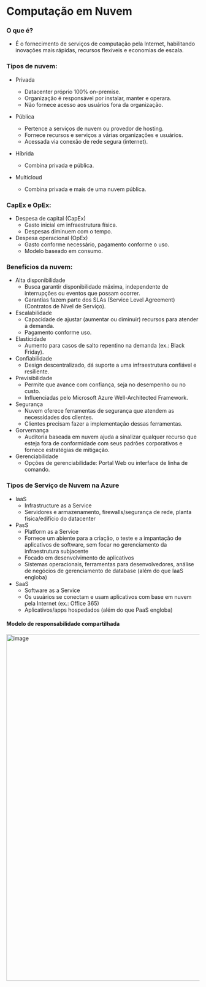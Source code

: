 # Computação em Nuvem

### O que é?
- É o fornecimento de serviços de computação pela Internet, habilitando inovações mais rápidas, recursos flexíveis e economias de escala.

### Tipos de nuvem:
- Privada
  - Datacenter próprio 100% on-premise.
  - Organização é responsável por instalar, manter e operara.
  - Não fornece acesso aos usuários fora da organização.
 
- Pública
  - Pertence a serviços de nuvem ou provedor de hosting.
  - Fornece recursos e serviços a várias organizações e usuários.
  - Acessada via conexão de rede segura (internet).

- Híbrida
  - Combina privada e pública.

- Multicloud
  - Combina privada e mais de uma nuvem pública.
 
### CapEx e OpEx:
- Despesa de capital (CapEx)
  - Gasto inicial em infraestrutura física.
  - Despesas diminuem com o tempo.
- Despesa operacional (OpEx)
  - Gasto conforme necessário, pagamento conforme o uso.
  - Modelo baseado em consumo.
 
### Benefícios da nuvem:
- Alta disponibilidade
  - Busca garantir disponibilidade máxima, independente de interrupções ou eventos que possam ocorrer.
  - Garantias fazem parte dos SLAs (Service Level Agreement)(Contratos de Nível de Serviço).
- Escalabilidade
  - Capacidade de ajustar (aumentar ou diminuir) recursos para atender à demanda.
  - Pagamento conforme uso.
- Elasticidade
  - Aumento para casos de salto repentino na demanda (ex.: Black Friday).
- Confiabilidade
  - Design descentralizado, dá suporte a uma infraestrutura confiável e resiliente.
- Previsibilidade
  - Permite que avance com confiança, seja no desempenho ou no custo.
  - Influenciadas pelo Microsoft Azure Well-Architected Framework.
- Segurança
  - Nuvem oferece ferramentas de segurança que atendem as necessidades dos clientes.
  - Clientes precisam fazer a implementação dessas ferramentas.
- Gorvernança
  - Auditoria baseada em nuvem ajuda a sinalizar qualquer recurso que esteja fora de conformidade com seus padrões corporativos e fornece estratégias de mitigação.
- Gerenciabilidade
  - Opções de gerenciabilidade: Portal Web ou interface de linha de comando.

### Tipos de Serviço de Nuvem na Azure
- IaaS
  - Infrastructure as a Service
  - Servidores e armazenamento, firewalls/segurança de rede, planta física/edifício do datacenter
- PasS
  - Platform as a Service
  - Fornece um abiente para a criação, o teste e a impantação de aplicativos de software, sem focar no gerenciamento da infraestrutura subjacente
  - Focado em desenvolvimento de aplicativos
  - Sistemas operacionais, ferramentas para desenvolvedores, análise de negócios de gerenciamento de database (além do que IaaS engloba)
- SaaS
  - Software as a Service
  - Os usuários se conectam e usam aplicativos com base em nuvem pela Internet (ex.: Office 365)
  - Aplicativos/apps hospedados (além do que PaaS engloba)
 
#### Modelo de responsabilidade compartilhada
<img width="903" alt="image" src="https://github.com/user-attachments/assets/3ed4cd61-66f6-4d9b-98d0-e718e047371d" />
